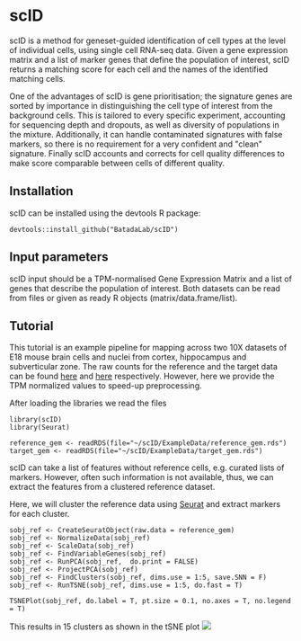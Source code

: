 # scID

scID is a method for geneset-guided identification of cell types at the level of individual cells, using single cell RNA-seq data.
Given a gene expression matrix and a list of marker genes that define the population of interest, scID returns a matching score for each cell and the names of the identified matching cells.

One of the advantages of scID is gene prioritisation; the signature genes are sorted by importance in distinguishing the cell type of interest from the background cells. 
This is tailored to every specific experiment, accounting for sequencing depth and dropouts, as well as diversity of populations in the mixture. 
Additionally, it can handle contaminated signatures with false markers, so there is no requirement for a very confident and "clean" signature.
Finally scID accounts and corrects for cell quality differences to make score comparable between cells of different quality.

## Installation
scID can be installed using the devtools R package:

```
devtools::install_github("BatadaLab/scID")
```

## Input parameters

scID input should be a TPM-normalised Gene Expression Matrix and a list of genes that describe the population of interest. Both datasets can be read from files or given as ready R objects (matrix/data.frame/list). 

## Tutorial
This tutorial is an example pipeline for mapping across two 10X datasets of E18 mouse brain cells and nuclei from cortex, hippocampus and subverticular zone. The raw counts for the reference and the target data can be found [here](https://support.10xgenomics.com/single-cell-gene-expression/datasets/2.1.0/neuron_9k) and [here](https://support.10xgenomics.com/single-cell-gene-expression/datasets/2.1.0/nuclei_900) respectively. However, here we provide the TPM normalized values to speed-up preprocessing.

After loading the libraries we read the files
```
library(scID)
library(Seurat)

reference_gem <- readRDS(file="~/scID/ExampleData/reference_gem.rds")
target_gem <- readRDS(file="~/scID/ExampleData/target_gem.rds")
```

scID can take a list of features without reference cells, e.g. curated lists of markers. However, often such information is not available, thus, we can extract the features from a clustered reference dataset.

Here, we will cluster the reference data using [Seurat](https://satijalab.org/seurat/) and extract markers for each cluster.
```
sobj_ref <- CreateSeuratObject(raw.data = reference_gem)
sobj_ref <- NormalizeData(sobj_ref)
sobj_ref <- ScaleData(sobj_ref)
sobj_ref <- FindVariableGenes(sobj_ref)
sobj_ref <- RunPCA(sobj_ref,  do.print = FALSE)
sobj_ref <- ProjectPCA(sobj_ref)
sobj_ref <- FindClusters(sobj_ref, dims.use = 1:5, save.SNN = F)
sobj_ref <- RunTSNE(sobj_ref, dims.use = 1:5, do.fast = T)

TSNEPlot(sobj_ref, do.label = T, pt.size = 0.1, no.axes = T, no.legend = T)
```
This results in 15 clusters as shown in the tSNE plot
![]("/ExampleData/Reference_tSNE")









